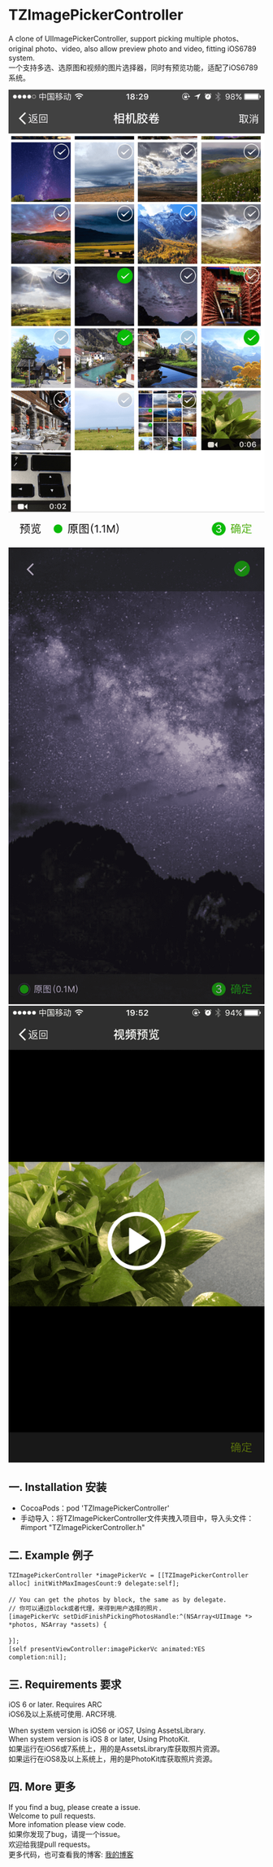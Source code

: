 # TZImagePickerController
 A clone of UIImagePickerController, support picking multiple photos、original photo、video, also allow preview photo and video, fitting iOS6789 system.   
 一个支持多选、选原图和视频的图片选择器，同时有预览功能，适配了iOS6789系统。
 
 ![image](https://github.com/banchichen/TZImagePickerController/blob/master/TZImagePickerController/ScreenShots/photoPickerVc.PNG) 
 ![image](https://github.com/banchichen/TZImagePickerController/blob/master/TZImagePickerController/ScreenShots/photoPreviewVc.PNG) 
 ![image](https://github.com/banchichen/TZImagePickerController/blob/master/TZImagePickerController/ScreenShots/videoPlayerVc.PNG) 

## 一. Installation 安装

  * CocoaPods：pod 'TZImagePickerController'
  * 手动导入：将TZImagePickerController文件夹拽入项目中，导入头文件：#import "TZImagePickerController.h"

## 二. Example 例子

    TZImagePickerController *imagePickerVc = [[TZImagePickerController alloc] initWithMaxImagesCount:9 delegate:self];
    
    // You can get the photos by block, the same as by delegate.
    // 你可以通过block或者代理，来得到用户选择的照片.
    [imagePickerVc setDidFinishPickingPhotosHandle:^(NSArray<UIImage *> *photos, NSArray *assets) {
    
    }];
    [self presentViewController:imagePickerVc animated:YES completion:nil];
  
## 三. Requirements 要求
   iOS 6 or later. Requires ARC  
   iOS6及以上系统可使用. ARC环境.
   
   When system version is iOS6 or iOS7,  Using AssetsLibrary.  
   When system version is iOS 8 or later, Using PhotoKit.  
   如果运行在iOS6或7系统上，用的是AssetsLibrary库获取照片资源。  
   如果运行在iOS8及以上系统上，用的是PhotoKit库获取照片资源。
   
## 四. More 更多 

  If you find a bug, please create a issue.  
  Welcome to pull requests.  
  More infomation please view code.  
  如果你发现了bug，请提一个issue。  
  欢迎给我提pull requests。  
  更多代码，也可查看我的博客: [我的博客](http://blog.csdn.net/shan1991fei)
  
